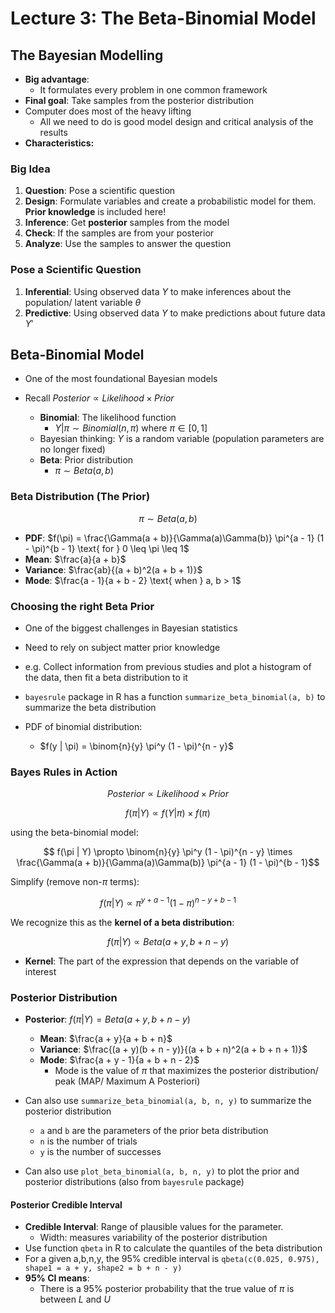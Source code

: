 # Lecture 3: The Beta-Binomial Model

## The Bayesian Modelling

- **Big advantage**:
  - It formulates every problem in one common framework
- **Final goal**: Take samples from the posterior distribution
- Computer does most of the heavy lifting
  - All we need to do is good model design and critical analysis of the results
- **Characteristics:**

### Big Idea

1. **Question**: Pose a scientific question
2. **Design**: Formulate variables and create a probabilistic model for them. **Prior knowledge** is included here!
3. **Inference**: Get **posterior** samples from the model
4. **Check**: If the samples are from your posterior
5. **Analyze**: Use the samples to answer the question

### Pose a Scientific Question

1. **Inferential**: Using observed data $Y$ to make inferences about the population/ latent variable $\theta$
2. **Predictive**: Using observed data $Y$ to make predictions about future data $Y'$

## Beta-Binomial Model

- One of the most foundational Bayesian models
- Recall $Posterior \propto Likelihood \times Prior$

  - **Binomial**: The likelihood function
    - $Y | \pi \sim Binomial(n, \pi) \text{ where } \pi \in [0,1]$
  - Bayesian thinking: $Y$ is a random variable (population parameters are no longer fixed)
  - **Beta**: Prior distribution
    - $\pi \sim Beta(a, b)$

### Beta Distribution (The Prior)

$$\pi \sim Beta(a, b)$$

- **PDF**: $f(\pi) = \frac{\Gamma(a + b)}{\Gamma(a)\Gamma(b)} \pi^{a - 1} (1 - \pi)^{b - 1} \text{  for  } 0 \leq \pi \leq 1$
- **Mean**: $\frac{a}{a + b}$
- **Variance**: $\frac{ab}{(a + b)^2(a + b + 1)}$
- **Mode**: $\frac{a - 1}{a + b - 2} \text{ when } a, b > 1$

### Choosing the right Beta Prior

- One of the biggest challenges in Bayesian statistics
- Need to rely on subject matter prior knowledge
- e.g. Collect information from previous studies and plot a histogram of the data, then fit a beta distribution to it

- `bayesrule` package in R has a function `summarize_beta_binomial(a, b)` to summarize the beta distribution

- PDF of binomial distribution:
  - $f(y | \pi) = \binom{n}{y} \pi^y (1 - \pi)^{n - y}$

### Bayes Rules in Action

$$ Posterior \propto Likelihood \times Prior $$

$$ f(\pi | Y) \propto f(Y | \pi) \times f(\pi) $$

using the beta-binomial model:

$$ f(\pi | Y) \propto \binom{n}{y} \pi^y (1 - \pi)^{n - y} \times \frac{\Gamma(a + b)}{\Gamma(a)\Gamma(b)} \pi^{a - 1} (1 - \pi)^{b - 1}$$

Simplify (remove non-$\pi$ terms):

$$ f(\pi | Y) \propto \pi^{y + a - 1} (1 - \pi)^{n - y + b - 1} $$

We recognize this as the **kernel of a beta distribution**:

$$ f(\pi | Y) \propto Beta(a + y, b + n - y) $$

- **Kernel**: The part of the expression that depends on the variable of interest

### Posterior Distribution

- **Posterior**: $f(\pi | Y) = Beta(a + y, b + n - y)$

  - **Mean**: $\frac{a + y}{a + b + n}$
  - **Variance**: $\frac{(a + y)(b + n - y)}{(a + b + n)^2(a + b + n + 1)}$
  - **Mode**: $\frac{a + y - 1}{a + b + n - 2}$
    - Mode is the value of $\pi$ that maximizes the posterior distribution/ peak (MAP/ Maximum A Posteriori)

- Can also use `summarize_beta_binomial(a, b, n, y)` to summarize the posterior distribution
  - `a` and `b` are the parameters of the prior beta distribution
  - `n` is the number of trials
  - `y` is the number of successes
- Can also use `plot_beta_binomial(a, b, n, y)` to plot the prior and posterior distributions (also from `bayesrule` package)

#### Posterior Credible Interval

- **Credible Interval**: Range of plausible values for the parameter.
  - Width: measures variability of the posterior distribution
- Use function `qbeta` in R to calculate the quantiles of the beta distribution
- For a given a,b,n,y, the 95% credible interval is `qbeta(c(0.025, 0.975), shape1 = a + y, shape2 = b + n - y)`
- **95% CI means**:
  - There is a 95% posterior probability that the true value of $\pi$ is between $L$ and $U$
